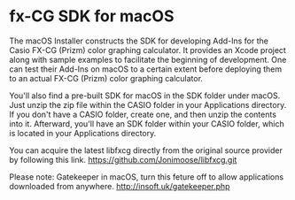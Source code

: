 # fx-CG SDK for macOS
The macOS Installer constructs the SDK for developing Add-Ins for the Casio FX-CG (Prizm) color graphing calculator. It provides an Xcode project along with sample examples to facilitate the beginning of development. One can test their Add-Ins on macOS to a certain extent before deploying them to an actual FX-CG (Prizm) color graphing calculator.

You'll also find a pre-built SDK for macOS in the SDK folder under macOS. Just unzip the zip file within the CASIO folder in your Applications directory. If you don't have a CASIO folder, create one, and then unzip the contents into it. Afterward, you'll have an SDK folder within your CASIO folder, which is located in your Applications directory.

You can acquire the latest libfxcg directly from the original source provider by following this link.
https://github.com/Jonimoose/libfxcg.git

Please note: Gatekeeper in macOS, turn this feture off to allow applications downloaded from anywhere.
http://insoft.uk/gatekeeper.php
